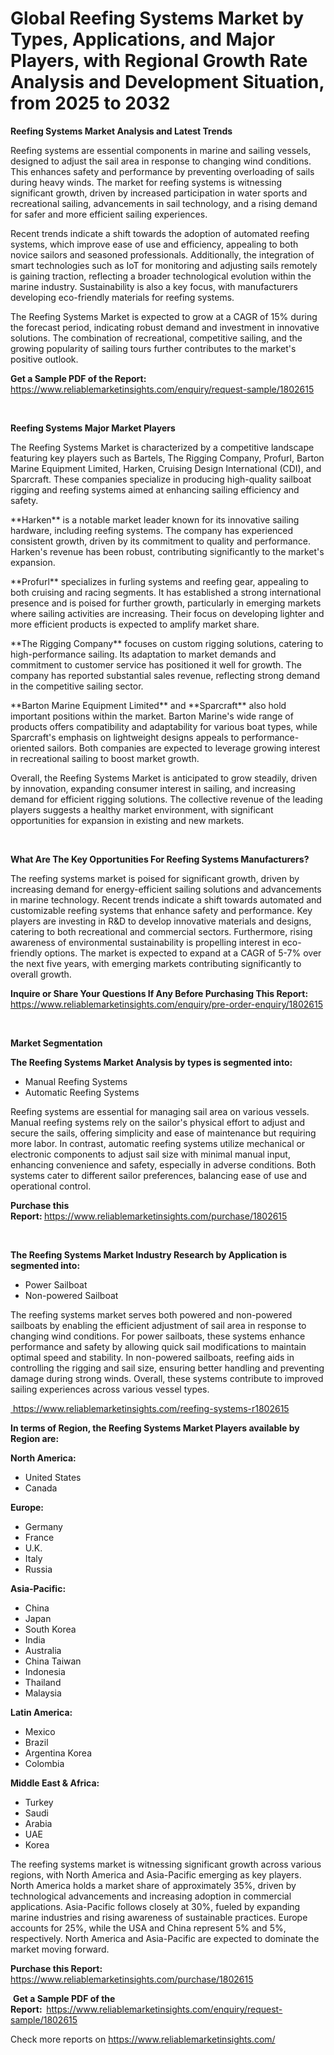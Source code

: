 <p><h1>Global Reefing Systems Market by Types, Applications, and Major Players, with Regional Growth Rate Analysis and Development Situation, from 2025 to 2032</h1></p><p><strong>Reefing Systems Market Analysis and Latest Trends</strong></p>
<p><p>Reefing systems are essential components in marine and sailing vessels, designed to adjust the sail area in response to changing wind conditions. This enhances safety and performance by preventing overloading of sails during heavy winds. The market for reefing systems is witnessing significant growth, driven by increased participation in water sports and recreational sailing, advancements in sail technology, and a rising demand for safer and more efficient sailing experiences.</p><p>Recent trends indicate a shift towards the adoption of automated reefing systems, which improve ease of use and efficiency, appealing to both novice sailors and seasoned professionals. Additionally, the integration of smart technologies such as IoT for monitoring and adjusting sails remotely is gaining traction, reflecting a broader technological evolution within the marine industry. Sustainability is also a key focus, with manufacturers developing eco-friendly materials for reefing systems.</p><p>The Reefing Systems Market is expected to grow at a CAGR of 15% during the forecast period, indicating robust demand and investment in innovative solutions. The combination of recreational, competitive sailing, and the growing popularity of sailing tours further contributes to the market's positive outlook.</p></p>
<p><strong>Get a Sample PDF of the Report:&nbsp;</strong> <a href="https://www.reliablemarketinsights.com/enquiry/request-sample/1802615?utm_campaign=3031&utm_medium=2&utm_source=Github&utm_content=ia&utm_term=10042025&utm_id=reefing-systems">https://www.reliablemarketinsights.com/enquiry/request-sample/1802615</a></p>
<p>&nbsp;</p>
<p><strong>Reefing Systems Major Market Players</strong></p>
<p><p>The Reefing Systems Market is characterized by a competitive landscape featuring key players such as Bartels, The Rigging Company, Profurl, Barton Marine Equipment Limited, Harken, Cruising Design International (CDI), and Sparcraft. These companies specialize in producing high-quality sailboat rigging and reefing systems aimed at enhancing sailing efficiency and safety.</p><p>**Harken** is a notable market leader known for its innovative sailing hardware, including reefing systems. The company has experienced consistent growth, driven by its commitment to quality and performance. Harken's revenue has been robust, contributing significantly to the market's expansion.</p><p>**Profurl** specializes in furling systems and reefing gear, appealing to both cruising and racing segments. It has established a strong international presence and is poised for further growth, particularly in emerging markets where sailing activities are increasing. Their focus on developing lighter and more efficient products is expected to amplify market share.</p><p>**The Rigging Company** focuses on custom rigging solutions, catering to high-performance sailing. Its adaptation to market demands and commitment to customer service has positioned it well for growth. The company has reported substantial sales revenue, reflecting strong demand in the competitive sailing sector.</p><p>**Barton Marine Equipment Limited** and **Sparcraft** also hold important positions within the market. Barton Marine's wide range of products offers compatibility and adaptability for various boat types, while Sparcraft's emphasis on lightweight designs appeals to performance-oriented sailors. Both companies are expected to leverage growing interest in recreational sailing to boost market growth.</p><p>Overall, the Reefing Systems Market is anticipated to grow steadily, driven by innovation, expanding consumer interest in sailing, and increasing demand for efficient rigging solutions. The collective revenue of the leading players suggests a healthy market environment, with significant opportunities for expansion in existing and new markets.</p></p>
<p>&nbsp;</p>
<p><strong>What Are The Key Opportunities For Reefing Systems Manufacturers?</strong></p>
<p><p>The reefing systems market is poised for significant growth, driven by increasing demand for energy-efficient sailing solutions and advancements in marine technology. Recent trends indicate a shift towards automated and customizable reefing systems that enhance safety and performance. Key players are investing in R&D to develop innovative materials and designs, catering to both recreational and commercial sectors. Furthermore, rising awareness of environmental sustainability is propelling interest in eco-friendly options. The market is expected to expand at a CAGR of 5-7% over the next five years, with emerging markets contributing significantly to overall growth.</p></p>
<p><strong>Inquire or Share Your Questions If Any Before Purchasing This Report:</strong> <a href="https://www.reliablemarketinsights.com/enquiry/pre-order-enquiry/1802615?utm_campaign=3031&utm_medium=2&utm_source=Github&utm_content=ia&utm_term=10042025&utm_id=reefing-systems">https://www.reliablemarketinsights.com/enquiry/pre-order-enquiry/1802615</a></p>
<p>&nbsp;</p>
<p><strong>Market Segmentation</strong></p>
<p><strong>The Reefing Systems Market Analysis by types is segmented into:</strong></p>
<p><ul><li>Manual Reefing Systems</li><li>Automatic Reefing Systems</li></ul></p>
<p><p>Reefing systems are essential for managing sail area on various vessels. Manual reefing systems rely on the sailor's physical effort to adjust and secure the sails, offering simplicity and ease of maintenance but requiring more labor. In contrast, automatic reefing systems utilize mechanical or electronic components to adjust sail size with minimal manual input, enhancing convenience and safety, especially in adverse conditions. Both systems cater to different sailor preferences, balancing ease of use and operational control.</p></p>
<p><strong>Purchase this Report:&nbsp;</strong><a href="https://www.reliablemarketinsights.com/purchase/1802615?utm_campaign=3031&utm_medium=2&utm_source=Github&utm_content=ia&utm_term=10042025&utm_id=reefing-systems">https://www.reliablemarketinsights.com/purchase/1802615</a></p>
<p>&nbsp;</p>
<p><strong>The Reefing Systems Market Industry Research by Application is segmented into:</strong></p>
<p><ul><li>Power Sailboat</li><li>Non-powered Sailboat</li></ul></p>
<p><p>The reefing systems market serves both powered and non-powered sailboats by enabling the efficient adjustment of sail area in response to changing wind conditions. For power sailboats, these systems enhance performance and safety by allowing quick sail modifications to maintain optimal speed and stability. In non-powered sailboats, reefing aids in controlling the rigging and sail size, ensuring better handling and preventing damage during strong winds. Overall, these systems contribute to improved sailing experiences across various vessel types.</p></p>
<p><a href="https://www.reliablemarketinsights.com/reefing-systems-r1802615?utm_campaign=3031&utm_medium=2&utm_source=Github&utm_content=ia&utm_term=10042025&utm_id=reefing-systems">&nbsp;https://www.reliablemarketinsights.com/reefing-systems-r1802615</a></p>
<p><strong>In terms of Region, the Reefing Systems Market Players available by Region are:</strong></p>
<p>
    <p> <strong> North America: </strong>
        <ul>
            <li>United States</li>
            <li>Canada</li>
        </ul>
        </p> 
    <p> <strong> Europe: </strong>
        <ul>
            <li>Germany</li>
            <li>France</li>
            <li>U.K.</li>
            <li>Italy</li>
            <li>Russia</li>
        </ul>
        </p> 
    <p> <strong> Asia-Pacific: </strong>
        <ul>
            <li>China</li>
            <li>Japan</li>
            <li>South Korea</li>
            <li>India</li>
            <li>Australia</li>
            <li>China Taiwan</li>
            <li>Indonesia</li>
            <li>Thailand</li>
            <li>Malaysia</li>
        </ul>
        </p> 
    <p> <strong> Latin America: </strong>
        <ul>
            <li>Mexico</li>
            <li>Brazil</li>
            <li>Argentina Korea</li>
            <li>Colombia</li>
        </ul>
        </p> 
    <p> <strong> Middle East & Africa: </strong>
        <ul>
            <li>Turkey</li>
            <li>Saudi</li>
            <li>Arabia</li>
            <li>UAE</li>
            <li>Korea</li>
        </ul>
    </p>
    </p>
<p><p>The reefing systems market is witnessing significant growth across various regions, with North America and Asia-Pacific emerging as key players. North America holds a market share of approximately 35%, driven by technological advancements and increasing adoption in commercial applications. Asia-Pacific follows closely at 30%, fueled by expanding marine industries and rising awareness of sustainable practices. Europe accounts for 25%, while the USA and China represent 5% and 5%, respectively. North America and Asia-Pacific are expected to dominate the market moving forward.</p></p>
<p><strong>Purchase this Report: </strong><a href="https://www.reliablemarketinsights.com/purchase/1802615?utm_campaign=3031&utm_medium=2&utm_source=Github&utm_content=ia&utm_term=10042025&utm_id=reefing-systems">https://www.reliablemarketinsights.com/purchase/1802615</a></p>
<p>&nbsp;<strong>Get a Sample PDF of the Report:&nbsp;&nbsp;</strong><a href="https://www.reliablemarketinsights.com/enquiry/request-sample/1802615?utm_campaign=3031&utm_medium=2&utm_source=Github&utm_content=ia&utm_term=10042025&utm_id=reefing-systems">https://www.reliablemarketinsights.com/enquiry/request-sample/1802615</a></p>
<p><strong></strong></p>
<p>Check more reports on <a href="https://www.reliablemarketinsights.com/?utm_campaign=3031&utm_medium=2&utm_source=Github&utm_content=ia&utm_term=10042025&utm_id=reefing-systems">https://www.reliablemarketinsights.com/</a></p>